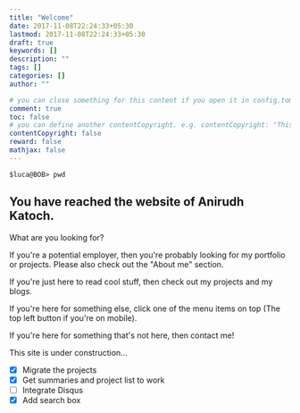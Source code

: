 ```yaml
---
title: "Welcome"
date: 2017-11-08T22:24:33+05:30
lastmod: 2017-11-08T22:24:33+05:30
draft: true
keywords: []
description: ""
tags: []
categories: []
author: ""

# you can close something for this content if you open it in config.toml.
comment: true
toc: false
# you can define another contentCopyright. e.g. contentCopyright: "This is an another copyright."
contentCopyright: false
reward: false
mathjax: false
---
```


`
$luca@BOB> pwd
`

You have reached the website of Anirudh Katoch.
---

What are you looking for?

If you're a potential employer, then you're probably looking for my portfolio or projects. Please also check out the "About me" section.

If you're just here to read cool stuff, then check out my projects and my blogs.

If you're here for something else, click one of the menu items on top (The top left button if you're on mobile).

If you're here for something that's not here, then contact me!

This site is under construction...

- [X] Migrate the projects
- [X] Get summaries and project list to work
- [ ] Integrate Disqus
- [X] Add search box